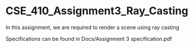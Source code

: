 # CSE_410_Assignment3_Ray_Casting
In this assignment, we are required to render a scene using ray casting

Specifications can be found in Docs/Assignment 3 specification.pdf

